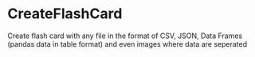 # CreateFlashCard
Create flash card with any file in the format of CSV, JSON, Data Frames (pandas data in table format) and even images where data are seperated
